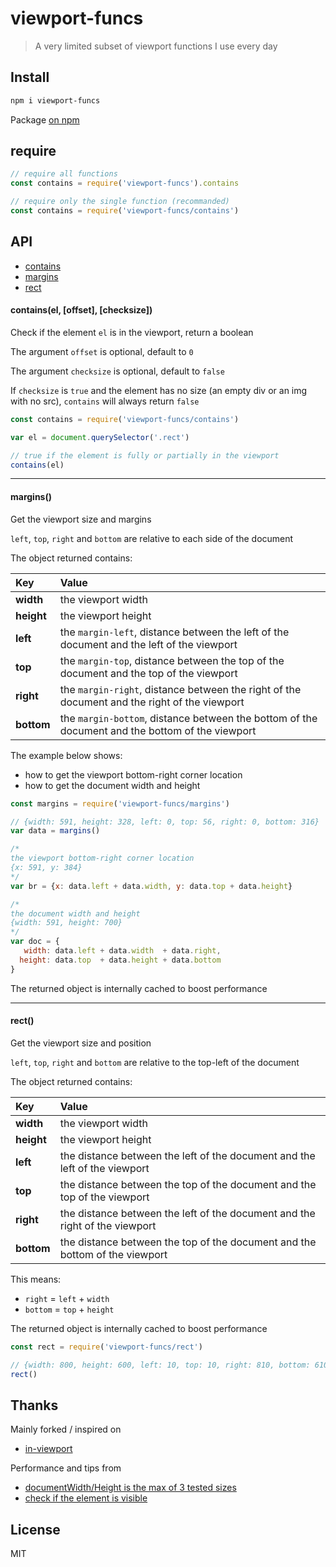 # viewport-funcs

> A very limited subset of viewport functions I use every day

## Install

```bash
npm i viewport-funcs
```

Package [on npm](https://www.npmjs.com/package/viewport-funcs)

## require

```js
// require all functions
const contains = require('viewport-funcs').contains

// require only the single function (recommanded)
const contains = require('viewport-funcs/contains')
```

## API

* [contains](#containsel-offset)
* [margins](#margins)
* [rect](#rect)

#### contains(el, [offset], [checksize])

Check if the element `el` is in the viewport, return a boolean

The argument `offset` is optional, default to `0`

The argument `checksize` is optional, default to `false`

If `checksize` is `true` and the element has no size (an empty div or an img with no src), `contains` will always return `false`

```js
const contains = require('viewport-funcs/contains')

var el = document.querySelector('.rect')

// true if the element is fully or partially in the viewport
contains(el)
```

---

#### margins()

Get the viewport size and margins

`left`, `top`, `right` and `bottom` are relative to each side of the document

The object returned contains:

| Key | Value |
| :------ | :------- |
| **width** | the viewport width |
| **height** | the viewport height |
| **left** | the `margin-left`, distance between the left of the document and the left of the viewport |
| **top** | the `margin-top`, distance between the top of the document and the top of the viewport |
| **right** | the `margin-right`, distance between the right of the document and the right of the viewport |
| **bottom** | the `margin-bottom`, distance between the bottom of the document and the bottom of the viewport |

The example below shows:
* how to get the viewport bottom-right corner location
* how to get the document width and height

```js
const margins = require('viewport-funcs/margins')

// {width: 591, height: 328, left: 0, top: 56, right: 0, bottom: 316}
var data = margins()

/*
the viewport bottom-right corner location
{x: 591, y: 384}
*/
var br = {x: data.left + data.width, y: data.top + data.height}

/*
the document width and height
{width: 591, height: 700}
*/
var doc = {
   width: data.left + data.width  + data.right,
  height: data.top  + data.height + data.bottom
}
```

The returned object is internally cached to boost performance

---

#### rect()

Get the viewport size and position

`left`, `top`, `right` and `bottom` are relative to the top-left of the document

The object returned contains:

| Key | Value |
| :------ | :------- |
| **width** | the viewport width |
| **height** | the viewport height |
| **left** | the distance between the left of the document and the left of the viewport |
| **top** | the distance between the top of the document and the top of the viewport |
| **right** | the distance between the left of the document and the right of the viewport |
| **bottom** | the distance between the top of the document and the bottom of the viewport |

This means:
* `right` = `left` + `width`
* `bottom` = `top` + `height`

The returned object is internally cached to boost performance

```js
const rect = require('viewport-funcs/rect')

// {width: 800, height: 600, left: 10, top: 10, right: 810, bottom: 610}
rect()
```

## Thanks

Mainly forked / inspired on
- [in-viewport](https://github.com/vvo/in-viewport)

Performance and tips from
- [documentWidth/Height is the max of 3 tested sizes](http://ryanve.com/lab/dimensions/#document)
- [check if the element is visible](https://github.com/jquery/jquery/blob/0402963845be8d71c4e8ddf65e7c055014739b60/src/css/hiddenVisibleSelectors.js#L10)

## License

MIT
